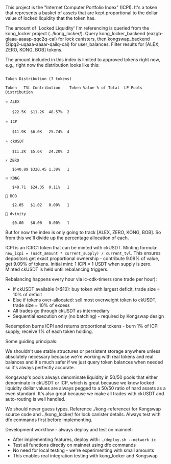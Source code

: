 This project is the "Internet Computer Portfolio Index" (ICPI). It's a token that represents a basket of assets that are kept proportional to the dollar value of locked liquidity that the token has.

The amount of 'Locked Liquidity' I'm referencing is queried from the kong_locker project (../kong_locker/). Query kong_locker_backend (eazgb-giaaa-aaaap-qqc2q-cai) for lock canisters, then kongswap_backend (2ipq2-uqaaa-aaaar-qailq-cai) for user_balances. Filter results for [ALEX, ZERO, KONG, BOB] tokens.

The amount included in this index is limited to approved tokens right now, e.g., right now the distribution looks like this:

 ```

Token Distribution (7 tokens)

Token	TVL Contribution	Token Value	% of Total	LP Pools	Distribution

⭐ ALEX

	$22.5K	$11.2K	48.57%	2	

⭐ ICP

	$11.9K	$6.0K	25.74%	4	

⭐ ckUSDT

	$11.2K	$5.6K	24.20%	2	

⚡ ZERO

	$640.89	$320.45	1.38%	1	

🔥 KONG

	$48.71	$24.35	0.11%	1	

💎 BOB

	$2.05	$1.02	0.00%	1	

💎 dvinity

	$0.00	$0.00	0.00%	1	

```

But for now the index is only going to track [ALEX, ZERO, KONG, BOB]. So from this we'll divide up the percentage allocation of each.

ICPI is an ICRC1 token that can be minted with ckUSDT. Minting formula: `new_icpi = (usdt_amount * current_supply) / current_tvl`. This ensures depositors get exact proportional ownership - contribute 9.09% of value, get 9.09% of tokens. Initial mint: 1 ICPI = 1 USDT when supply is zero. Minted ckUSDT is held until rebalancing triggers.

Rebalancing happens every hour via ic-cdk-timers (one trade per hour):
- If ckUSDT available (>$10): buy token with largest deficit, trade size = 10% of deficit
- Else if tokens over-allocated: sell most overweight token to ckUSDT, trade size = 10% of excess
- All trades go through ckUSDT as intermediary
- Sequential execution only (no batching) - required by Kongswap design

Redemption burns ICPI and returns proportional tokens - burn 1% of ICPI supply, receive 1% of each token holding.

Some guiding principals:

We shouldn't use stable structures or persistent storage anywhere unless absolutely necessary because we're working with real tokens and real balances and it's much safer if we just query token balances when needed so it's always perfectly accurate.

Kongswap's pools always denominate liquidity in 50/50 pools that either denominate in ckUSDT or ICP, which is great because we know locked liquidity dollar values are always pegged to a 50/50 ratio of hard assets as a even standard. It's also great because we make all trades with ckUSDT and auto-routing is well handled. 

We should never guess types. Reference ./kong-reference/ for Kongswap source code and ../kong_locker/ for lock canister details. Always test with dfx commands first before implementing.

Development workflow - always deploy and test on mainnet:
- After implementing features, deploy with: `./deploy.sh --network ic`
- Test all functions directly on mainnet using dfx commands
- No need for local testing - we're experimenting with small amounts
- This enables real integration testing with kong_locker and Kongswap 